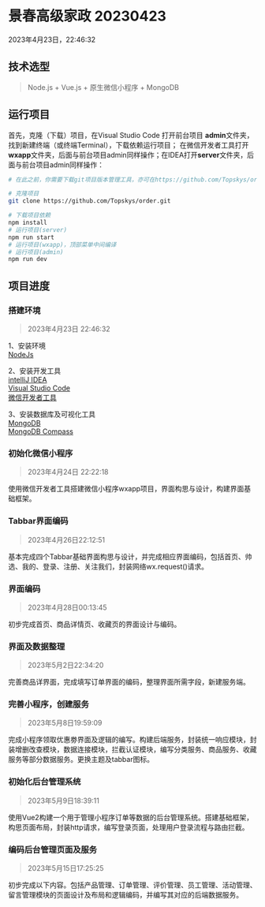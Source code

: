 # 景春高级家政 20230423
‎2023‎年‎4‎月‎23‎日，‏‎22:46:32

## 技术选型
> Node.js + Vue.js + 原生微信小程序 + MongoDB

## 运行项目

首先，克隆（下载）项目，在Visual Studio Code 打开前台项目 **admin**文件夹，找到新建终端（或终端Terminal），下载依赖运行项目；
在微信开发者工具打开**wxapp**文件夹，后面与前台项目admin同样操作；在IDEA打开**server**文件夹，后面与前台项目admin同样操作：
```bash
# 在此之前，你需要下载git项目版本管理工具，亦可在https://github.com/Topskys/order.git上直接下载项目zip再导入编译器运行

# 克隆项目
git clone https://github.com/Topskys/order.git

# 下载项目依赖
npm install
# 运行项目(server)
npm run start
# 运行项目(wxapp)，顶部菜单中间编译
# 运行项目(admin)
npm run dev
```


## 项目进度

### 搭建环境
> ‎2023‎年‎4‎月‎23‎日 ‏‎22:46:32

1、安装环境  
[NodeJs](https://nodejs.org/dist/v18.13.0/node-v18.13.0-x64.msi)

2、安装开发工具  
[intelliJ IDEA](https://www.jetbrains.com/)  
[Visual Studio Code](https://code.visualstudio.com/)  
[微信开发者工具](https://developers.weixin.qq.com/miniprogram/dev/devtools/download.html)

3、安装数据库及可视化工具  
[MongoDB](https://www.mongodb.com/)  
[MongoDB Compass](https://www.mongodb.com/products/compass)

### 初始化微信小程序
> ‎2023‎年‎4‎月‎24‎日 ‏‎22:22:18

使用微信开发者工具搭建微信小程序wxapp项目，界面构思与设计，构建界面基础框架。

### Tabbar界面编码
> 2023年4月26日22:12:51

基本完成四个Tabbar基础界面构思与设计，并完成相应界面编码，包括首页、帅选、我的、登录、注册、关注我们，封装网络wx.request()请求。

### 界面编码
> 2023年4月28日00:13:45

初步完成首页、商品详情页、收藏页的界面设计与编码。

### 界面及数据整理
> 2023年5月2日22:34:20

完善商品详界面，完成填写订单界面的编码，整理界面所需字段，新建服务端。

### 完善小程序，创建服务
> 2023年5月8日19:59:09

完成小程序领取优惠劵界面及逻辑的编写。构建后端服务，封装统一响应模块，封装增删改查模块，数据连接模块，拦截认证模块，编写分类服务、商品服务、收藏服务等部分数据服务。更换主题及tabbar图标。

### 初始化后台管理系统
> 2023年5月9日18:39:11

使用Vue2构建一个用于管理小程序订单等数据的后台管理系统。搭建基础框架，构思页面布局，封装http请求，编写登录页面，处理用户登录流程与路由拦截。

### 编码后台管理页面及服务
> 2023年5月15日17:25:25

初步完成以下内容。包括产品管理、订单管理、评价管理、员工管理、活动管理、留言管理模块的页面设计及布局和逻辑编码，并编写其对应的后端数据服务。


